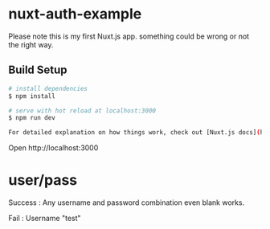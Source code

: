 # nuxt-auth-example

Please note this is my first Nuxt.js app. something could be wrong or not the right way.

## Build Setup

```bash
# install dependencies
$ npm install

# serve with hot reload at localhost:3000
$ npm run dev

For detailed explanation on how things work, check out [Nuxt.js docs](https://nuxtjs.org).

```

Open http://localhost:3000

# user/pass

Success : Any username and password combination even blank works.

Fail : Username "test"

